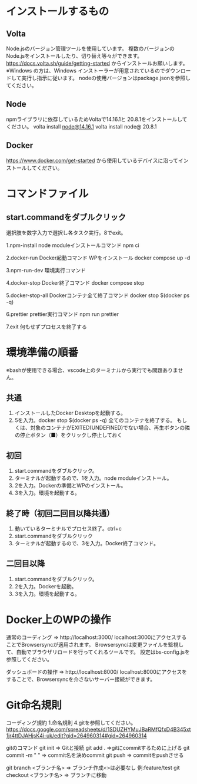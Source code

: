 # インストールするもの

## Volta
Node.jsのバージョン管理ツールを使用しています。
複数のバージョンのNode.jsをインストールしたり、切り替え等々ができます。
https://docs.volta.sh/guide/getting-started
からインストールお願いします。
※Windows の方は、Windows インストーラーが用意されているのでダウンロードして実行し指示に従います。
nodeの使用バージョンはpackage.jsonを参照してください。

## Node
npmライブラリに依存しているためVoltaで14.16.1と 20.8.1をインストールしてください。
volta install node@14.16.1
volta install node@ 20.8.1

## Docker
https://www.docker.com/get-started
から使用しているデバイスに沿ってインストールしてください。

# コマンドファイル
## start.commandをダブルクリック
選択肢を数字入力で選択し各タスク実行。8でexit。

1.npm-install
node moduleインストールコマンド
npm ci

2.docker-run
Docker起動コマンド
WPをインストール
docker compose up -d

3.npm-run-dev
環境実行コマンド

4.docker-stop
Docker終了コマンド
docker compose stop

5.docker-stop-all
Dockerコンテナ全て終了コマンド
docker stop $(docker ps -q)

6.prettier
prettier実行コマンド
npm run prettier

7.exit
何もせずプロセスを終了する

# 環境準備の順番
※bashが使用できる場合、vscode上のターミナルから実行でも問題ありません。

## 共通
1. インストールしたDocker Desktopを起動する。
2. 5を入力。docker stop $(docker ps -q)
全てのコンテナを終了する。
もしくは、対象のコンテナがEXITED(UNDEFINED)でない場合、再生ボタンの隣の停止ボタン（■）をクリックし停止しておく

## 初回
1. start.commandをダブルクリック。
2. ターミナルが起動するので、1を入力。node moduleインストール。
3. 2を入力。Dockerの準備とWPのインストール。
4. 3を入力。環境を起動する。

## 終了時（初回二回目以降共通）
1. 動いているターミナルでプロセス終了。ctrl+c
2. start.commandをダブルクリック
3. ターミナルが起動するので、3を入力。Docker終了コマンド。

## 二回目以降
1. start.commandをダブルクリック。
2. 2を入力。Dockerを起動。
3. 3を入力。環境を起動する。

# Docker上のWPの操作

通常のコーディング => http://localhost:3000/
localhost:3000にアクセスすることでBrowsersyncが適用されます。
Browsersyncは変更ファイルを監視して、自動でブラウザリロードを行ってくれるツールです。
設定はbs-config.jsを参照してください。

ダッシュボードの操作 => http://localhost:8000/
localhost:8000にアクセスをすることで、Browsersyncを介さないサーバー接続ができます。

# Git命名規則
コーディング規約 1.命名規則  4.gitを参照してください。
https://docs.google.com/spreadsheets/d/1SDUZHYMuJBaRMfQfxD4B345xt1jr4ttDJAHjsK4i-uk/edit?gid=264960314#gid=264960314


gitのコマンド
git init => Gitと接続
git add . =>gitにcommitするために上げる
git commit -m " " => commit名を決めcommit
git push => commitをpushさせる

git branch <ブランチ名> => ブランチ作成<>は必要なし 例:feature/test
git checkout <ブランチ名> => ブランチに移動